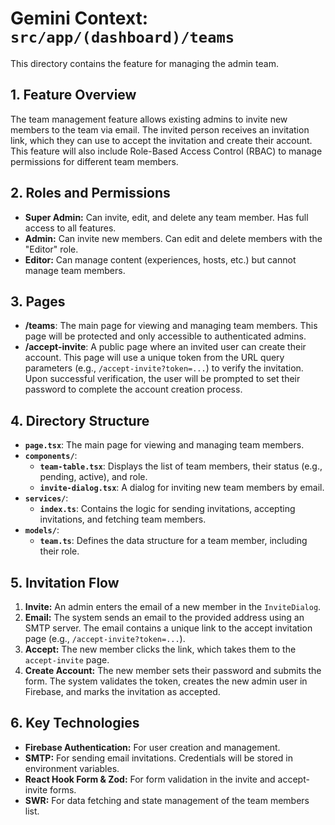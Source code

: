 # Gemini Context: `src/app/(dashboard)/teams`

This directory contains the feature for managing the admin team.

## 1. Feature Overview

The team management feature allows existing admins to invite new members to the team via email. The invited person receives an invitation link, which they can use to accept the invitation and create their account. This feature will also include Role-Based Access Control (RBAC) to manage permissions for different team members.

## 2. Roles and Permissions

-   **Super Admin:** Can invite, edit, and delete any team member. Has full access to all features.
-   **Admin:** Can invite new members. Can edit and delete members with the "Editor" role.
-   **Editor:** Can manage content (experiences, hosts, etc.) but cannot manage team members.

## 3. Pages

-   **/teams**: The main page for viewing and managing team members. This page will be protected and only accessible to authenticated admins.
-   **/accept-invite**: A public page where an invited user can create their account. This page will use a unique token from the URL query parameters (e.g., `/accept-invite?token=...`) to verify the invitation. Upon successful verification, the user will be prompted to set their password to complete the account creation process.

## 4. Directory Structure

-   **`page.tsx`**: The main page for viewing and managing team members.
-   **`components/`**:
    -   **`team-table.tsx`**: Displays the list of team members, their status (e.g., pending, active), and role.
    -   **`invite-dialog.tsx`**: A dialog for inviting new team members by email.
-   **`services/`**:
    -   **`index.ts`**: Contains the logic for sending invitations, accepting invitations, and fetching team members.
-   **`models/`**:
    -   **`team.ts`**: Defines the data structure for a team member, including their role.

## 5. Invitation Flow

1.  **Invite:** An admin enters the email of a new member in the `InviteDialog`.
2.  **Email:** The system sends an email to the provided address using an SMTP server. The email contains a unique link to the accept invitation page (e.g., `/accept-invite?token=...`).
3.  **Accept:** The new member clicks the link, which takes them to the `accept-invite` page.
4.  **Create Account:** The new member sets their password and submits the form. The system validates the token, creates the new admin user in Firebase, and marks the invitation as accepted.

## 6. Key Technologies

-   **Firebase Authentication:** For user creation and management.
-   **SMTP:** For sending email invitations. Credentials will be stored in environment variables.
-   **React Hook Form & Zod:** For form validation in the invite and accept-invite forms.
-   **SWR:** For data fetching and state management of the team members list.
